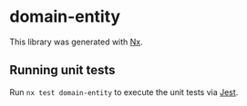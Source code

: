 # domain-entity

This library was generated with [Nx](https://nx.dev).

## Running unit tests

Run `nx test domain-entity` to execute the unit tests via [Jest](https://jestjs.io).
